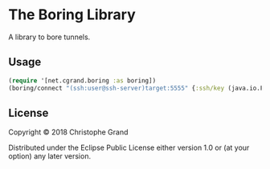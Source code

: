 # The Boring Library

A library to bore tunnels.

## Usage

```clj
(require '[net.cgrand.boring :as boring])
(boring/connect "(ssh:user@ssh-server)target:5555" {:ssh/key (java.io.File. "key.pem")})
```

## License

Copyright © 2018 Christophe Grand

Distributed under the Eclipse Public License either version 1.0 or (at
your option) any later version.
